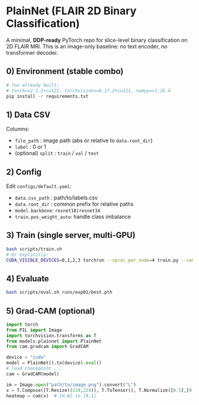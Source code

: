 # PlainNet (FLAIR 2D Binary Classification)

A minimal, **DDP-ready** PyTorch repo for slice-level binary classification on 2D FLAIR MRI.
This is an image-only baseline: no text encoder, no transformer decoder.

## 0) Environment (stable combo)
```bash
# You already built:
# torch==2.2.2+cu121, torchvision==0.17.2+cu121, numpy==1.26.4
pip install -r requirements.txt
```

## 1) Data CSV
Columns:
- `file_path` : image path (abs or relative to `data.root_dir`)
- `label`     : 0 or 1
- (optional) `split` : `train` / `val` / `test`

## 2) Config
Edit `configs/default.yaml`:
- `data.csv_path` : path/to/labels.csv
- `data.root_dir` : common prefix for relative paths
- `model.backbone`: `resnet18|resnet34`
- `train.pos_weight_auto`: handle class imbalance

## 3) Train (single server, multi-GPU)
```bash
bash scripts/train.sh
# Or explicitly:
CUDA_VISIBLE_DEVICES=0,1,2,3 torchrun --nproc_per_node=4 train.py --config configs/default.yaml
```

## 4) Evaluate
```bash
bash scripts/eval.sh runs/exp01/best.pth
```

## 5) Grad-CAM (optional)
```python
import torch
from PIL import Image
import torchvision.transforms as T
from models.plainnet import PlainNet
from cam.gradcam import GradCAM

device = "cuda"
model = PlainNet().to(device).eval()
# load checkpoint ...
cam = GradCAM(model)

im = Image.open("path/to/image.png").convert("L")
x = T.Compose([T.Resize((224,224)), T.ToTensor(), T.Normalize([0.5],[0.5])])(im).unsqueeze(0).to(device)
heatmap = cam(x)  # [H,W] in [0,1]
```

